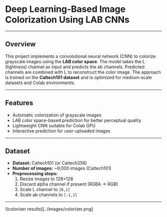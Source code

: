 
# Deep Learning-Based Image Colorization Using LAB CNNs



---

## Overview
This project implements a convolutional neural network (CNN) to colorize grayscale images using the **LAB color space**. The model takes the L (lightness) channel as input and predicts the ab channels. Predicted channels are combined with L to reconstruct the color image. The approach is trained on the **Caltech101 dataset** and is optimized for medium-scale datasets and Colab environments.

---

## Features
- Automatic colorization of grayscale images  
- LAB color space-based prediction for better perceptual quality  
- Lightweight CNN suitable for Colab GPU  
- Interactive prediction for user-uploaded images  

---

## Dataset
- **Dataset:** Caltech101 (or Caltech256)  
- **Number of images:** ~9,000 images (Caltech101)  
- **Preprocessing steps:**  
  1. Resize images to 128×128  
  2. Discard alpha channel if present (RGBA → RGB)  
  3. Scale L channel to `[0,1]`  
  4. Scale ab channels to `[-1,1]`  

---
!(colorizer results)[../images/colorizer.png]

